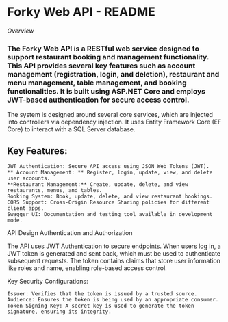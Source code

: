 # Forky Web API - README #
*Overview*

### The Forky Web API is a RESTful web service designed to support restaurant booking and management functionality. This API provides several key features such as account management (registration, login, and deletion), restaurant and menu management, table management, and booking functionalities. It is built using ASP.NET Core and employs JWT-based authentication for secure access control. ###

The system is designed around several core services, which are injected into controllers via dependency injection. It uses Entity Framework Core (EF Core) to interact with a SQL Server database. 

## Key Features: ##

    JWT Authentication: Secure API access using JSON Web Tokens (JWT).
    ** Account Management: ** Register, login, update, view, and delete user accounts.
    **Restaurant Management:** Create, update, delete, and view restaurants, menus, and tables.
    Booking System: Book, update, delete, and view restaurant bookings.
    CORS Support: Cross-Origin Resource Sharing policies for different client apps.
    Swagger UI: Documentation and testing tool available in development mode.

API Design
Authentication and Authorization

The API uses JWT Authentication to secure endpoints. When users log in, a JWT token is generated and sent back, which must be used to authenticate subsequent requests. The token contains claims that store user information like roles and name, enabling role-based access control.

Key Security Configurations:

    Issuer: Verifies that the token is issued by a trusted source.
    Audience: Ensures the token is being used by an appropriate consumer.
    Token Signing Key: A secret key is used to generate the token signature, ensuring its integrity.
